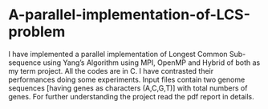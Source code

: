 # A-parallel-implementation-of-LCS-problem
I have implemented a parallel implementation of Longest Common Sub-sequence using Yang’s Algorithm using MPI, OpenMP and Hybrid of both as my term project. All the codes are in C. I have contrasted their performances doing some experiments. Input files contain two genome sequences [having genes as characters (A,C,G,T)] with total numbers of genes. For further understanding the project read the pdf report in details. 
